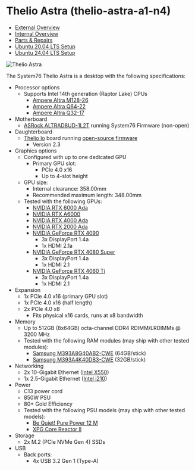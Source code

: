 # Thelio Astra (thelio-astra-a1-n4)

- [External Overview](./external-overview.md)
- [Internal Overview](./internal-overview.md)
- [Parts & Repairs](./repairs.md)
- [Ubuntu 20.04 LTS Setup](./ubuntu-20.04.md)
- [Ubuntu 24.04 LTS Setup](./ubuntu-24.04.md)

![Thelio Astra](./img/thelio-astra-a1-n4.webp)

The System76 Thelio Astra is a desktop with the following specifications:

- Processor options
    - Supports Intel 14th generation (Raptor Lake) CPUs
        - [Ampere Altra M128-26](https://amperecomputing.com/briefs/ampere-altra-family-product-brief)
        - [Ampere Altra Q64-22](https://amperecomputing.com/briefs/ampere-altra-family-product-brief)
        - [Ampere Altra Q32-17](https://amperecomputing.com/briefs/ampere-altra-family-product-brief)
- Motherboard
    - [ASRock ALTRAD8UD-1L2T](https://www.asrockrack.com/general/productdetail.asp?Model=ALTRAD8UD-1L2T#Specifications) running System76 Firmware (non-open)
- Daughterboard
    - [Thelio Io](https://github.com/system76/thelio-io) board running [open-source firmware](https://github.com/system76/thelio-io-firmware)
        - Version 2.3
- Graphics options
    - Configured with up to one dedicated GPU
        - Primary GPU slot:
            - PCIe 4.0 x16
            - Up to 4-slot height
    - GPU size:
        - Internal clearance: 358.00mm
        - Recommended maximum length: 348.00mm
    - Tested with the following GPUs:
        - [NVIDIA RTX 6000 Ada]()
        - [NVIDIA RTX A6000]()
        - [NVIDIA RTX 4000 Ada]()
        - [NVIDIA RTX 2000 Ada]()
        - [NVIDIA GeForce RTX 4090](https://www.nvidia.com/en-us/geforce/graphics-cards/40-series/rtx-4090/#specs)
            - 3x DisplayPort 1.4a
            - 1x HDMI 2.1a
        - [NVIDIA GeForce RTX 4080 Super](https://www.nvidia.com/en-us/geforce/graphics-cards/40-series/rtx-4080-family/#specs)
            - 3x DisplayPort 1.4a
            - 1x HDMI 2.1
        - [NVIDIA GeForce RTX 4060 Ti](https://www.nvidia.com/en-us/geforce/graphics-cards/40-series/rtx-4060-4060ti/#specs)
            - 3x DisplayPort 1.4a
            - 1x HDMI 2.1
- Expansion
    - 1x PCIe 4.0 x16 (primary GPU slot)
    - 1x PCIe 4.0 x16 (half length)
    - 2x PCIe 4.0 x8
        - Fits physical x16 cards, runs at x8 bandwidth
- Memory
    - Up to 512GB (8x64GB) octa-channel DDR4 RDIMM/LRDIMMs @ 3200 MHz
    - Tested with the following RAM modules (may ship with other tested modules):
        - [Samsung M393A8G40AB2-CWE](https://semiconductor.samsung.com/us/dram/module/rdimm/m393a8g40ab2-cwe/#pd-semi-spec) (64GB/stick)
        - [Samsung M393A4K40DB3-CWE](https://semiconductor.samsung.com/us/dram/module/rdimm/m393a4k40db3-cwe/#pd-semi-spec) (32GB/stick)
- Networking
    - 2x 10-Gigabit Ethernet ([Intel X550](https://ark.intel.com/content/www/us/en/ark/products/88209/intel-ethernet-converged-network-adapter-x550-t2.html))
    - 1x 2.5-Gigabit Ethernet ([Intel i210](https://ark.intel.com/content/www/us/en/ark/products/64400/intel-ethernet-controller-i210-at.html))
- Power
    - C13 power cord
    - 850W PSU
    - 80+ Gold Efficiency
    - Tested with the following PSU models (may ship with other tested models):
        - [Be Quiet! Pure Power 12 M](https://www.bequiet.com/en/powersupply/4162)
        - [XPG Core Reactor II](https://www.xpg.com/us/xpg/pc-components-core-reactor-ii)
- Storage
    - 2x M.2 (PCIe NVMe Gen 4) SSDs
- USB
    - Back ports:
        - 4x USB 3.2 Gen 1 (Type-A)
